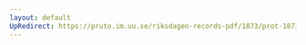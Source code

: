```yaml
---
layout: default
UpRedirect: https://pruto.im.uu.se/riksdagen-records-pdf/1873/prot-1873--fk--523/prot-1873--fk--523_003.pdf
---
```

